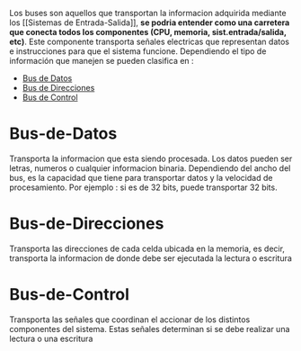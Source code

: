 Los buses son aquellos que transportan la informacion adquirida mediante los [[Sistemas de Entrada-Salida]], **se podria entender como una carretera que conecta todos los componentes (CPU, memoria, sist.entrada/salida, etc)**. 
Este componente transporta señales electricas que representan datos e instrucciones para que el sistema funcione. Dependiendo el tipo de información que manejen se pueden clasifica en :

- [Bus de Datos](#Bus-de-Datos)
- [Bus de Direcciones](#Bus-de-Direcciones)
- [Bus de Control](#Bus-de-Control)

# Bus-de-Datos
Transporta la informacion que esta siendo procesada. Los datos pueden ser letras, numeros o cualquier informacion binaria. Dependiendo del ancho del bus, es la capacidad que tiene para transportar datos y la velocidad de procesamiento. Por ejemplo : si es de 32 bits, puede transportar 32 bits.
# Bus-de-Direcciones
Transporta las direcciones de cada celda ubicada en la memoria, es decir, transporta la informacion de donde debe ser ejecutada la lectura o escritura
# Bus-de-Control
Transporta las señales que coordinan el accionar de los distintos componentes del sistema. Estas señales determinan si se debe realizar una lectura o una escritura